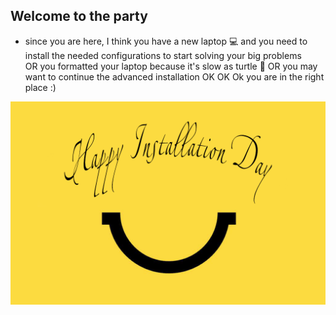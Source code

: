 ## Welcome to the party
- since you are here, I think you have a new laptop 💻 and you need to install the needed configurations to start solving your big problems <br>
OR you formatted your laptop because it's slow as turtle 🐢 OR you may want to continue the advanced installation OK OK Ok you are in the right place :)


<p align="center"> <kbd><a href="https://developer.android.com/studio#downloads"> <img " src="Computer Setup Guide/images/happy-installation-day.png" alt="IntelliJ"></a></kbd> </p>
